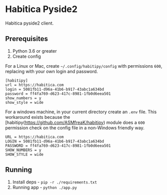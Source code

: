 # Habitica Pyside2
Habitica pyside2 client.

## Prerequisites
1.  Python 3.6 or greater
2.  Create config

For a Linux or Mac, create `~/.config/habitipy/config` with permissions `600`, replacing with your own login and password.

```
[habitipy]
url = https://habitica.com
login = 5081fb11-d96a-41b6-b917-43abc1a634bd
password = ff4fa769-d623-417c-8981-1fb0d6eea501
show_numbers = y
show_style = wide
```

For a windows machine, in your current directory create an `.env` file. This workaround exists because the [habitipy(https://github.com/ASMfreaK/habitipy) module does a `600` permission check on the config file in a non-Windows friendly way.

```
URL = https://habitica.com
LOGIN = 5081fb11-d96a-41b6-b917-43abc1a634bd
PASSWORD = ff4fa769-d623-417c-8981-1fb0d6eea501
SHOW_NUMBERS = y
SHOW_STYLE = wide
```

## Running
1.  Install deps - `pip -r ./requirements.txt`
2.  Running app - `python ./app.py`
